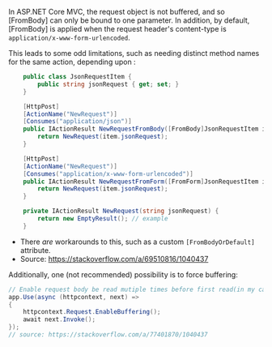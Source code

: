 In ASP.NET Core MVC, the request object is not buffered, and so [FromBody] can only be bound to one parameter. In addition, by default, [FromBody] is applied when the request header's content-type is `application/x-www-form-urlencoded`.

This leads to some odd limitations, such as needing distinct method names for the same action, depending upon :

```c#
    public class JsonRequestItem {
        public string jsonRequest { get; set; }
    }

    [HttpPost]
    [ActionName("NewRequest")]
    [Consumes("application/json")]
    public IActionResult NewRequestFromBody([FromBody]JsonRequestItem item) {
        return NewRequest(item.jsonRequest);
    }

    [HttpPost]
    [ActionName("NewRequest")]
    [Consumes("application/x-www-form-urlencoded")]
    public IActionResult NewRequestFromForm([FromForm]JsonRequestItem item) {
        return NewRequest(item.jsonRequest);
    }

    private IActionResult NewRequest(string jsonRequest) {
        return new EmptyResult(); // example
    }
```

* There _are_ workarounds to this, such as a custom `[FromBodyOrDefault]` attribute.
* Source: https://stackoverflow.com/a/69510816/1040437

Additionally, one (not recommended) possibility is to force buffering:

```c#
// Enable request body be read mutiple times before first read(in my case,I tried with a middleware)
app.Use(async (httpcontext, next) =>
{
    httpcontext.Request.EnableBuffering();
    await next.Invoke();
});
// source: https://stackoverflow.com/a/77401870/1040437
```
